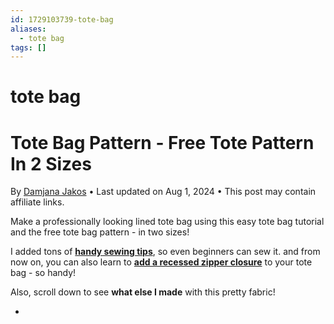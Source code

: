 ```yaml
---
id: 1729103739-tote-bag
aliases:
  - tote bag
tags: []
---
```


# tote bag

# Tote Bag Pattern - Free Tote Pattern In 2 Sizes

By [Damjana Jakos](https://www.applegreencottage.com/about/) • Last updated on Aug 1, 2024 • This post may contain affiliate links.

Make a professionally looking lined tote bag using this easy tote bag tutorial and the free tote bag pattern - in two sizes!

I added tons of **[handy sewing tips](https://www.applegreencottage.com/sewing-bags-and-bag-making-tips/)**, so even beginners can sew it. and from now on, you can also learn to **[add a recessed zipper closure](https://www.applegreencottage.com/how-to-sew-a-recessed-zipper-in-a-tote-bag/)** to your tote bag - so handy!

Also, scroll down to see **what else I made** with this pretty fabric!

-
